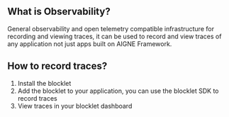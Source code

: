 ## What is Observability?

General observability and open telemetry compatible infrastructure for recording and viewing traces, it can be used to record and view traces of any application not just apps built on AIGNE Framework.

## How to record traces?

1. Install the blocklet
2. Add the blocklet to your application, you can use the blocklet SDK to record traces
3. View traces in your blocklet dashboard
